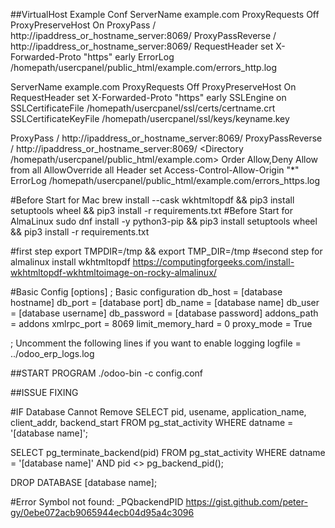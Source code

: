 ##VirtualHost Example Conf
<VirtualHost example.com:80>
  ServerName example.com
  ProxyRequests Off
  ProxyPreserveHost On
  ProxyPass / http://ipaddress_or_hostname_server:8069/
  ProxyPassReverse / http://ipaddress_or_hostname_server:8069/
  RequestHeader set X-Forwarded-Proto "https" early
  ErrorLog /homepath/usercpanel/public_html/example.com/errors_http.log
</VirtualHost>

<VirtualHost example.com:443>
  ServerName example.com
  ProxyRequests Off
  ProxyPreserveHost On
  RequestHeader set X-Forwarded-Proto "https" early
  SSLEngine on
  SSLCertificateFile /homepath/usercpanel/ssl/certs/certname.crt
  SSLCertificateKeyFile /homepath/usercpanel/ssl/keys/keyname.key

  ProxyPass / http://ipaddress_or_hostname_server:8069/
  ProxyPassReverse / http://ipaddress_or_hostname_server:8069/
  <Directory /homepath/usercpanel/public_html/example.com>
     Order Allow,Deny
     Allow from all
     AllowOverride all
     Header set Access-Control-Allow-Origin "*"
  </Directory>
  ErrorLog /homepath/usercpanel/public_html/example.com/errors_https.log
</VirtualHost>

#Before Start for Mac
brew install --cask wkhtmltopdf && pip3 install setuptools wheel && pip3 install -r requirements.txt
#Before Start for AlmaLinux
sudo dnf install -y python3-pip  && pip3 install setuptools wheel && pip3 install -r requirements.txt

#first step
export TMPDIR=/tmp && export TMP_DIR=/tmp
#second step for almalinux install wkhtmltopdf
https://computingforgeeks.com/install-wkhtmltopdf-wkhtmltoimage-on-rocky-almalinux/

#Basic Config
[options]
; Basic configuration
db_host = [database hostname]
db_port = [database port]
db_name = [database name] 
db_user = [database username]
db_password = [database password]
addons_path = addons
xmlrpc_port = 8069
limit_memory_hard = 0
proxy_mode = True

; Uncomment the following lines if you want to enable logging
logfile = ../odoo_erp_logs.log

##START PROGRAM
./odoo-bin -c config.conf

##ISSUE FIXING

#IF Database Cannot Remove
SELECT pid, usename, application_name, client_addr, backend_start
FROM pg_stat_activity
WHERE datname = '[database name]';

SELECT pg_terminate_backend(pid)
FROM pg_stat_activity
WHERE datname = '[database name]'
  AND pid <> pg_backend_pid();
 
DROP DATABASE [database name];

#Error Symbol not found: _PQbackendPID
https://gist.github.com/peter-gy/0ebe072acb9065944ecb04d95a4c3096
